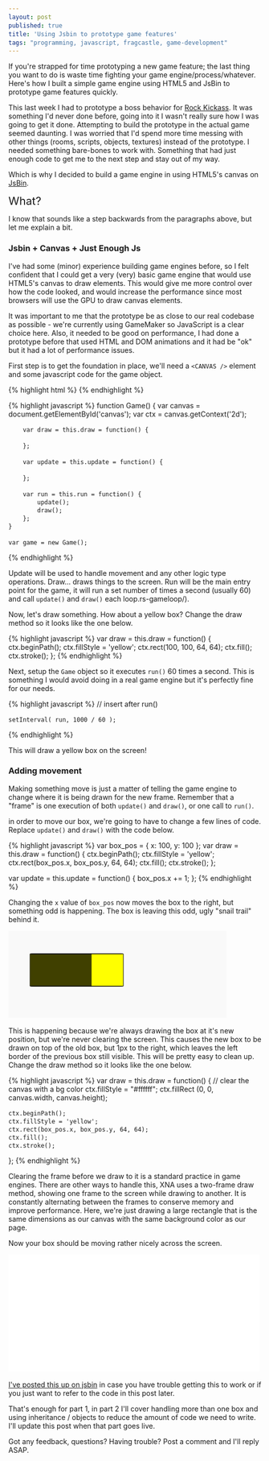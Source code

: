 ```yaml
---
layout: post
published: true
title: 'Using Jsbin to prototype game features'
tags: "programming, javascript, fragcastle, game-development"
---
```


If you're strapped for time prototyping a new game feature[;](http://www.youtube.com/watch?v=M94ii6MVilw) the last thing you want to do is waste time fighting your game engine/process/whatever. Here's how I built a simple game engine using HTML5 and JsBin to prototype game features quickly.

This last week I had to prototype a boss behavior for [Rock Kickass](http://rockkickass.com). It was something I'd never done before, going into it I wasn't really sure how I was going to get it done. Attempting to build the prototype in the actual game seemed daunting. I was worried that I'd spend more time messing with other things (rooms, scripts, objects, textures) instead of the prototype. I needed something bare-bones to work with. Something that had just enough code to get me to the next step and stay out of my way.

Which is why I decided to build a game engine in using HTML5's canvas on [JsBin](http://jsbin.com).

<span style="font-size: 22px">What?</span>

I know that sounds like a step backwards from the paragraphs above, but let me explain a bit.

### Jsbin + Canvas + Just Enough Js
I've had some (minor) experience building game engines before, so I felt confident that I could get a very (very) basic game engine that would use HTML5's canvas to draw elements. This would give me more control over how the code looked, and would increase the performance since most browsers will use the GPU to draw canvas elements.

It was important to me that the prototype be as close to our real codebase as possible - we're currently using GameMaker so JavaScript is a clear choice here. Also, it needed to be good on performance, I had done a prototype before that used HTML and DOM animations and it had be "ok" but it had a lot of performance issues.

First step is to get the foundation in place, we'll need a `<CANVAS />` element and some javascript code for the game object.

{% highlight html %}
    <!DOCTYPE html>
    <html>
        <body>
            <canvas id="canvas" height="480" width="640"></canvas>
        </body>
    </html>
{% endhighlight %}

{% highlight javascript %}
    function Game() {
        var canvas = document.getElementById('canvas');
        var ctx = canvas.getContext('2d');

        var draw = this.draw = function() {

        };

        var update = this.update = function() {

        };

        var run = this.run = function() {
            update();
            draw();
        };
    }

    var game = new Game();
{% endhighlight %}

Update will be used to handle movement and any other logic type operations. Draw... draws things to the screen. Run will be the main entry point for the game, it will run a set number of times a second (usually 60) and call `update()` and `draw()` each loop.rs-gameloop/).

Now, let's draw something. How about a yellow box? Change the draw method so it looks like the one below.

{% highlight javascript %}
    var draw = this.draw = function() {
        ctx.beginPath();
        ctx.fillStyle = 'yellow';
        ctx.rect(100, 100, 64, 64);
        ctx.fill();
        ctx.stroke();
    };
{% endhighlight %}

Next, setup the `Game` object so it executes `run()` 60 times a second. This is something I would avoid doing in a real game engine but it's perfectly fine for our needs.

{% highlight javascript %}
    // insert after run()

    setInterval( run, 1000 / 60 );
{% endhighlight %}

This will draw a yellow box on the screen!


### Adding movement

Making something move is just a matter of telling the game engine to change where it is being drawn for the new frame. Remember that a "frame" is one execution of both `update()` and `draw()`, or one call to `run()`.

in order to move our box, we're going to have to change a few lines of code. Replace `update()` and `draw()` with the code below.

{% highlight javascript %}
var box_pos = { x: 100, y: 100 };
var draw = this.draw = function() {
    ctx.beginPath();
    ctx.fillStyle = 'yellow';
    ctx.rect(box_pos.x, box_pos.y, 64, 64);
    ctx.fill();
    ctx.stroke();
};

var update = this.update = function() {
    box_pos.x += 1;
};
{% endhighlight %}

Changing the `x` value of `box_pos` now moves the box to the right, but something odd is happening. The box is leaving this odd, ugly "snail trail" behind it.

![Snail Trail](/assets/posts/game-proto-1/snail.png)

This is happening because we're always drawing the box at it's new position, but we're never clearing the screen. This causes the new box to be drawn on top of the old box, but 1px to the right, which leaves the left border of the previous box still visible. This will be pretty easy to clean up. Change the draw method so it looks like the one below.

{% highlight javascript %}
var draw = this.draw = function() {
    // clear the canvas with a bg color
    ctx.fillStyle = "#ffffff";
    ctx.fillRect (0, 0, canvas.width, canvas.height);

    ctx.beginPath();
    ctx.fillStyle = 'yellow';
    ctx.rect(box_pos.x, box_pos.y, 64, 64);
    ctx.fill();
    ctx.stroke();
};
{% endhighlight %}

Clearing the frame before we draw to it is a standard practice in game engines. There are other ways to handle this, XNA uses a two-frame draw method, showing one frame to the screen while drawing to another. It is constantly alternating between the frames to conserve memory and improve performance. Here, we're just drawing a large rectangle that is the same dimensions as our canvas with the same background color as our page.

Now your box should be moving rather nicely across the screen.

![They see me rollin' they hatin'](/assets/posts/game-proto-1/box-moving-1.gif)

[I've posted this up on jsbin](http://jsbin.com/iPOzAJa/4/edit) in case you have trouble getting this to work or if you just want to refer to the code in this post later.

That's enough for part 1, in part 2 I'll cover handling more than one box and using inheritance / objects to reduce the amount of code we need to write. I'll update this post when that part goes live.

Got any feedback, questions? Having trouble? Post a comment and I'll reply ASAP.
